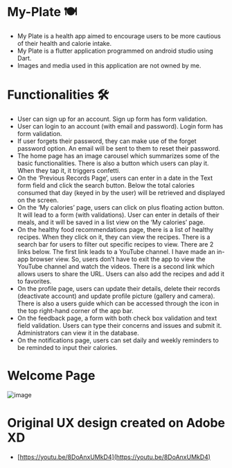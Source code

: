 # My-Plate 🍽️
- My Plate is a health app aimed to encourage users to be more cautious of their health and calorie intake.
- My Plate is a flutter application programmed on android studio using Dart.
- Images and media used in this application are not owned by me.

# Functionalities 🛠️
- User can sign up for an account. Sign up form has form validation. 
- User can login to an account (with email and password). Login form has form validation.
- If user forgets their password, they can make use of the forget password option. An email will be sent to them to reset their password.
- The home page has an image carousel which summarizes some of the basic functionalities. There is also a button which users can play it. When they tap it, it triggers confetti. 
- On the ‘Previous Records Page’, users can enter in a date in the Text form field and click the search button. Below the total calories consumed that day (keyed in by the user) will be retrieved and displayed on the screen. 
- On the ‘My calories’ page, users can click on plus floating action button. It will lead to a form (with validations). User can enter in details of their meals, and it will be saved in a list view on the ‘My calories’ page. 
- On the healthy food recommendations page, there is a list of healthy recipes. When they click on it, they can view the recipes. There is a search bar for users to filter out specific recipes to view. There are 2 links below. The first link leads to a YouTube channel. I have made an in-app browser view. So, users don’t have to exit the app to view the YouTube channel and watch the videos. There is a second link which allows users to share the URL. Users can also add the recipes and add it to favorites. 
- On the profile page, users can update their details, delete their records (deactivate account) and update profile picture (gallery and camera). There is also a users guide which can be accessed through the icon in the top right-hand corner of the app bar. 
- On the feedback page, a form with both check box validation and text field validation. Users can type their concerns and issues and submit it. Administrators can view it in the database. 
- On the notifications page, users can set daily and weekly reminders to be reminded to input their calories. 

# Welcome Page
![image](https://user-images.githubusercontent.com/100062535/191787347-6c1b0b28-a6f5-405b-9ed2-62c058557244.png)

# Original UX design created on Adobe XD
- [https://youtu.be/8DoAnxUMkD4](https://youtu.be/8DoAnxUMkD4)



